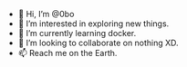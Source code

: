 - 👋 Hi, I’m @0bo
- 👀 I’m interested in exploring new things.
- 🌱 I’m currently learning docker.
- 💞️ I’m looking to collaborate on nothing XD.
- 📫 Reach me on the Earth.

<!---
0bo/0bo is a ✨ special ✨ repository because its `README.md` (this file) appears on your GitHub profile.
You can click the Preview link to take a look at your changes.
--->
